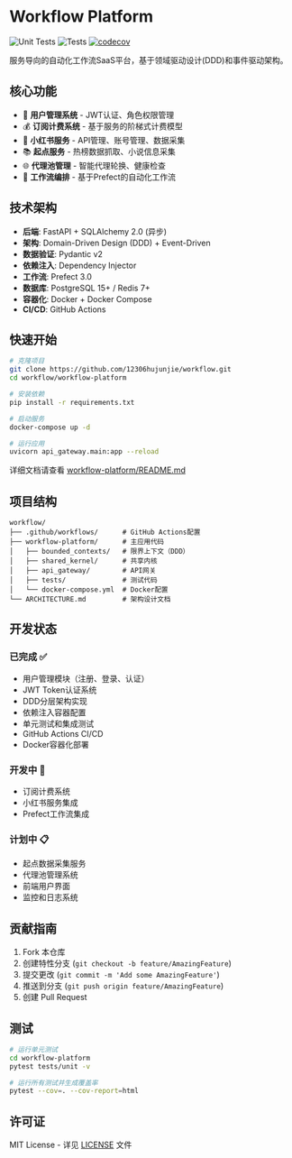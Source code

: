 # Workflow Platform

![Unit Tests](https://github.com/12306hujunjie/workflow/actions/workflows/unit-tests.yml/badge.svg)
![Tests](https://github.com/12306hujunjie/workflow/actions/workflows/test.yml/badge.svg)
[![codecov](https://codecov.io/gh/12306hujunjie/workflow/branch/master/graph/badge.svg)](https://codecov.io/gh/12306hujunjie/workflow)

服务导向的自动化工作流SaaS平台，基于领域驱动设计(DDD)和事件驱动架构。

## 核心功能

- 🔐 **用户管理系统** - JWT认证、角色权限管理
- 💰 **订阅计费系统** - 基于服务的阶梯式计费模型
- 📱 **小红书服务** - API管理、账号管理、数据采集
- 📚 **起点服务** - 热榜数据抓取、小说信息采集
- 🌐 **代理池管理** - 智能代理轮换、健康检查
- 🔄 **工作流编排** - 基于Prefect的自动化工作流

## 技术架构

- **后端**: FastAPI + SQLAlchemy 2.0 (异步)
- **架构**: Domain-Driven Design (DDD) + Event-Driven
- **数据验证**: Pydantic v2
- **依赖注入**: Dependency Injector
- **工作流**: Prefect 3.0
- **数据库**: PostgreSQL 15+ / Redis 7+
- **容器化**: Docker + Docker Compose
- **CI/CD**: GitHub Actions

## 快速开始

```bash
# 克隆项目
git clone https://github.com/12306hujunjie/workflow.git
cd workflow/workflow-platform

# 安装依赖
pip install -r requirements.txt

# 启动服务
docker-compose up -d

# 运行应用
uvicorn api_gateway.main:app --reload
```

详细文档请查看 [workflow-platform/README.md](workflow-platform/README.md)

## 项目结构

```
workflow/
├── .github/workflows/      # GitHub Actions配置
├── workflow-platform/      # 主应用代码
│   ├── bounded_contexts/   # 限界上下文（DDD）
│   ├── shared_kernel/      # 共享内核
│   ├── api_gateway/        # API网关
│   ├── tests/              # 测试代码
│   └── docker-compose.yml  # Docker配置
└── ARCHITECTURE.md         # 架构设计文档
```

## 开发状态

### 已完成 ✅
- 用户管理模块（注册、登录、认证）
- JWT Token认证系统
- DDD分层架构实现
- 依赖注入容器配置
- 单元测试和集成测试
- GitHub Actions CI/CD
- Docker容器化部署

### 开发中 🚧
- 订阅计费系统
- 小红书服务集成
- Prefect工作流集成

### 计划中 📋
- 起点数据采集服务
- 代理池管理系统
- 前端用户界面
- 监控和日志系统

## 贡献指南

1. Fork 本仓库
2. 创建特性分支 (`git checkout -b feature/AmazingFeature`)
3. 提交更改 (`git commit -m 'Add some AmazingFeature'`)
4. 推送到分支 (`git push origin feature/AmazingFeature`)
5. 创建 Pull Request

## 测试

```bash
# 运行单元测试
cd workflow-platform
pytest tests/unit -v

# 运行所有测试并生成覆盖率
pytest --cov=. --cov-report=html
```

## 许可证

MIT License - 详见 [LICENSE](LICENSE) 文件